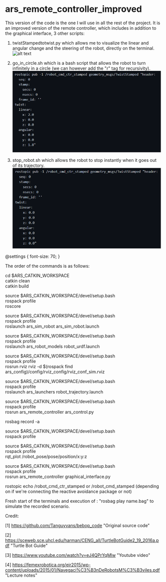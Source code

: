 # ars_remote_controller_improved

This version of the code is the one I will use in all the rest of the project. It is an improved version of the remote controller, which includes in addition to the graphical interface, 3 other scripts:

1. twistStampedtotwist.py which allows me to visualize the linear and angular change and the steering of the robot, directly on the terminal. 
![alt text](https://github.com/Moado/Robotics-ROS/blob/main/Homework2/images/ars.gif?raw=true)

2. go_in_circle.sh which is a bash script that allows the robot to turn infinitely in a circle (we can however add the "r" tag for recursivity).
![alt text](https://github.com/Moado/Robotics-ROS/blob/main/Homework2/images/cercle.PNG?raw=true)


3. stop_robot.sh which allows the robot to stop instantly when it goes out of its trajectory. 
![alt text](https://github.com/Moado/Robotics-ROS/blob/main/Homework2/images/stop.PNG?raw=true)


@settings {
  font-size: 70;
}


The order of the commands is as follows:


cd $ARS_CATKIN_WORKSPACE <br />
catkin clean <br />
catkin build <br />

source $ARS_CATKIN_WORKSPACE/devel/setup.bash <br />
rospack profile <br />
roscore 


source $ARS_CATKIN_WORKSPACE/devel/setup.bash <br />
rospack profile <br />
roslaunch ars_sim_robot ars_sim_robot.launch 


source $ARS_CATKIN_WORKSPACE/devel/setup.bash <br />
rospack profile <br />
roslaunch ars_robot_models robot_urdf.launch               


source $ARS_CATKIN_WORKSPACE/devel/setup.bash <br />
rospack profile <br />
rosrun rviz rviz -d $(rospack find ars_config)/config/rviz_config/rviz_conf_sim.rviz


source $ARS_CATKIN_WORKSPACE/devel/setup.bash <br />
rospack profile <br />
roslaunch ars_launchers robot_trajectory.launch 


source $ARS_CATKIN_WORKSPACE/devel/setup.bash <br />
rospack profile <br />
rosrun ars_remote_controller ars_control.py


rosbag record -a <br />


source $ARS_CATKIN_WORKSPACE/devel/setup.bash <br />
rospack profile


source $ARS_CATKIN_WORKSPACE/devel/setup.bash <br />
rospack profile <br />
rqt_plot /robot_pose/pose/position/x:y:z 


source $ARS_CATKIN_WORKSPACE/devel/setup.bash <br />
rospack profile <br />
rosrun ars_remote_controller graphical_interface.py


rostopic echo /robot_cmd_ctr_stamped or /robot_cmd_stamped (depending on if we're connecting the reactive avoidance package or not)

Fresh start of the terminals and execution of : "rosbag play name.bag" to simulate the recorded scenario.


Credit: 

[1] https://github.com/Tanguyvans/bebop_code "Original source code"

[2] https://sceweb.sce.uhcl.edu/harman/CENG_all/TurtleBotGuide2_19_2016a.pdf "Turtle Bot Guide"

[3] https://www.youtube.com/watch?v=eJ4QPrYqMlw "Youtube video"

[4] https://femexrobotica.org/eir2015/wp-content/uploads/2015/01/Navegaci%C3%B3nDeRobotsM%C3%B3viles.pdf "Lecture notes"

